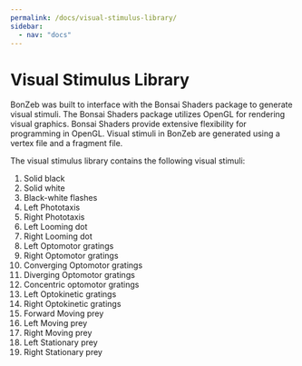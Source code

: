 ```yaml
---
permalink: /docs/visual-stimulus-library/
sidebar:
  - nav: "docs"
---
```


# Visual Stimulus Library
BonZeb was built to interface with the Bonsai Shaders package to generate visual stimuli.
The Bonsai Shaders package utilizes OpenGL for rendering visual graphics. 
Bonsai Shaders provide extensive flexibility for programming in OpenGL. 
Visual stimuli in BonZeb are generated using a vertex file and a fragment file.

The visual stimulus library contains the following visual stimuli:
1. Solid black
2. Solid white
3. Black-white flashes
4. Left Phototaxis
5. Right Phototaxis
6. Left Looming dot
7. Right Looming dot
8. Left Optomotor gratings
9. Right Optomotor gratings
10. Converging Optomotor gratings
11. Diverging Optomotor gratings
12. Concentric optomotor gratings
13. Left Optokinetic gratings
14. Right Optokinetic gratings
15. Forward Moving prey
16. Left Moving prey
17. Right Moving prey
18. Left Stationary prey
19. Right Stationary prey
